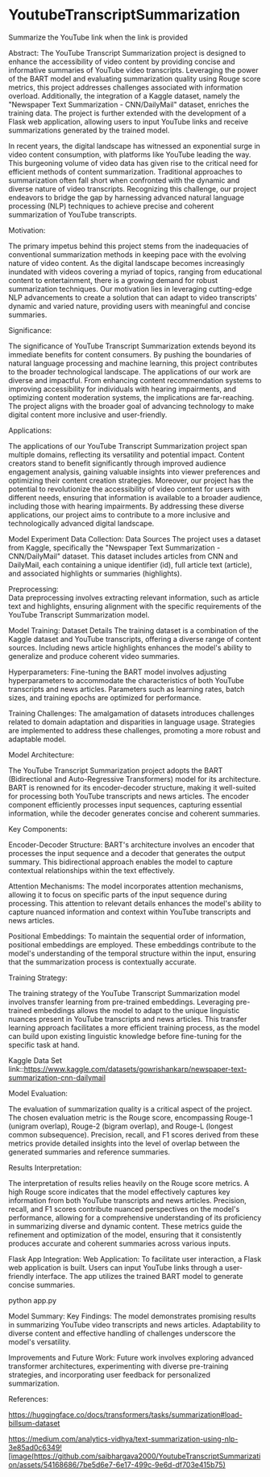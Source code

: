 # YoutubeTranscriptSummarization
Summarize the YouTube link when the link is provided

Abstract: 
The YouTube Transcript Summarization project is designed to enhance the accessibility of video content by providing concise and informative summaries of YouTube video transcripts. Leveraging the power of the BART model and evaluating summarization quality using Rouge score metrics, this project addresses challenges associated with information overload. Additionally, the integration of a Kaggle dataset, namely the "Newspaper Text Summarization - CNN/DailyMail" dataset, enriches the training data. The project is further extended with the development of a Flask web application, allowing users to input YouTube links and receive summarizations generated by the trained model.

In recent years, the digital landscape has witnessed an exponential surge in video content consumption, with platforms like YouTube leading the way. This burgeoning volume of video data has given rise to the critical need for efficient methods of content summarization. Traditional approaches to summarization often fall short when confronted with the dynamic and diverse nature of video transcripts. Recognizing this challenge, our project endeavors to bridge the gap by harnessing advanced natural language processing (NLP) techniques to achieve precise and coherent summarization of YouTube transcripts.

Motivation: 

The primary impetus behind this project stems from the inadequacies of conventional summarization methods in keeping pace with the evolving nature of video content. As the digital landscape becomes increasingly inundated with videos covering a myriad of topics, ranging from educational content to entertainment, there is a growing demand for robust summarization techniques. Our motivation lies in leveraging cutting-edge NLP advancements to create a solution that can adapt to video transcripts' dynamic and varied nature, providing users with meaningful and concise summaries.

Significance: 

The significance of YouTube Transcript Summarization extends beyond its immediate benefits for content consumers. By pushing the boundaries of natural language processing and machine learning, this project contributes to the broader technological landscape. The applications of our work are diverse and impactful. From enhancing content recommendation systems to improving accessibility for individuals with hearing impairments, and optimizing content moderation systems, the implications are far-reaching. The project aligns with the broader goal of advancing technology to make digital content more inclusive and user-friendly.

Applications: 

The applications of our YouTube Transcript Summarization project span multiple domains, reflecting its versatility and potential impact. Content creators stand to benefit significantly through improved audience engagement analysis, gaining valuable insights into viewer preferences and optimizing their content creation strategies. Moreover, our project has the potential to revolutionize the accessibility of video content for users with different needs, ensuring that information is available to a broader audience, including those with hearing impairments. By addressing these diverse applications, our project aims to contribute to a more inclusive and technologically advanced digital landscape.


Model Experiment 
Data Collection: 
Data Sources 
The project uses a dataset from Kaggle, specifically the "Newspaper Text Summarization - CNN/DailyMail" dataset. This dataset includes articles from CNN and DailyMail, each containing a unique identifier (id), full article text (article), and associated highlights or summaries (highlights).

Preprocessing:  
Data preprocessing involves extracting relevant information, such as article text and highlights, ensuring alignment with the specific requirements of the YouTube Transcript Summarization model.

Model Training: 
Dataset Details 
The training dataset is a combination of the Kaggle dataset and YouTube transcripts, offering a diverse range of content sources. Including news article highlights enhances the model's ability to generalize and produce coherent video summaries.

Hyperparameters: 
Fine-tuning the BART model involves adjusting hyperparameters to accommodate the characteristics of both YouTube transcripts and news articles. Parameters such as learning rates, batch sizes, and training epochs are optimized for performance.

Training Challenges: 
The amalgamation of datasets introduces challenges related to domain adaptation and disparities in language usage. Strategies are implemented to address these challenges, promoting a more robust and adaptable model.


Model Architecture: 

The YouTube Transcript Summarization project adopts the BART (Bidirectional and Auto-Regressive Transformers) model for its architecture. BART is renowned for its encoder-decoder structure, making it well-suited for processing both YouTube transcripts and news articles. The encoder component efficiently processes input sequences, capturing essential information, while the decoder generates concise and coherent summaries.

Key Components: 

Encoder-Decoder Structure: BART's architecture involves an encoder that processes the input sequence and a decoder that generates the output summary. This bidirectional approach enables the model to capture contextual relationships within the text effectively.

Attention Mechanisms: The model incorporates attention mechanisms, allowing it to focus on specific parts of the input sequence during processing. This attention to relevant details enhances the model's ability to capture nuanced information and context within YouTube transcripts and news articles.

Positional Embeddings: To maintain the sequential order of information, positional embeddings are employed. These embeddings contribute to the model's understanding of the temporal structure within the input, ensuring that the summarization process is contextually accurate.

Training Strategy: 

The training strategy of the YouTube Transcript Summarization model involves transfer learning from pre-trained embeddings. Leveraging pre-trained embeddings allows the model to adapt to the unique linguistic nuances present in YouTube transcripts and news articles. This transfer learning approach facilitates a more efficient training process, as the model can build upon existing linguistic knowledge before fine-tuning for the specific task at hand.

Kaggle Data Set link::https://www.kaggle.com/datasets/gowrishankarp/newspaper-text-summarization-cnn-dailymail


Model Evaluation: 

The evaluation of summarization quality is a critical aspect of the project. The chosen evaluation metric is the Rouge score, encompassing Rouge-1 (unigram overlap), Rouge-2 (bigram overlap), and Rouge-L (longest common subsequence). Precision, recall, and F1 scores derived from these metrics provide detailed insights into the level of overlap between the generated summaries and reference summaries.

Results Interpretation: 

The interpretation of results relies heavily on the Rouge score metrics. A high Rouge score indicates that the model effectively captures key information from both YouTube transcripts and news articles. Precision, recall, and F1 scores contribute nuanced perspectives on the model's performance, allowing for a comprehensive understanding of its proficiency in summarizing diverse and dynamic content. These metrics guide the refinement and optimization of the model, ensuring that it consistently produces accurate and coherent summaries across various inputs.


Flask App Integration: 
Web Application: 
To facilitate user interaction, a Flask web application is built. Users can input YouTube links through a user-friendly interface. The app utilizes the trained BART model to generate concise summaries.

python app.py

Model Summary: 
Key Findings: 
The model demonstrates promising results in summarizing YouTube video transcripts and news articles. Adaptability to diverse content and effective handling of challenges underscore the model's versatility.

Improvements and Future Work: 
Future work involves exploring advanced transformer architectures, experimenting with diverse pre-training strategies, and incorporating user feedback for personalized summarization.


References: 

https://huggingface.co/docs/transformers/tasks/summarization#load-billsum-dataset


https://medium.com/analytics-vidhya/text-summarization-using-nlp-3e85ad0c6349![image(https://github.com/saibhargava2000/YoutubeTranscriptSummarization/assets/54168686/7be5d6e7-6e17-499c-9e6d-df703e415b75)





